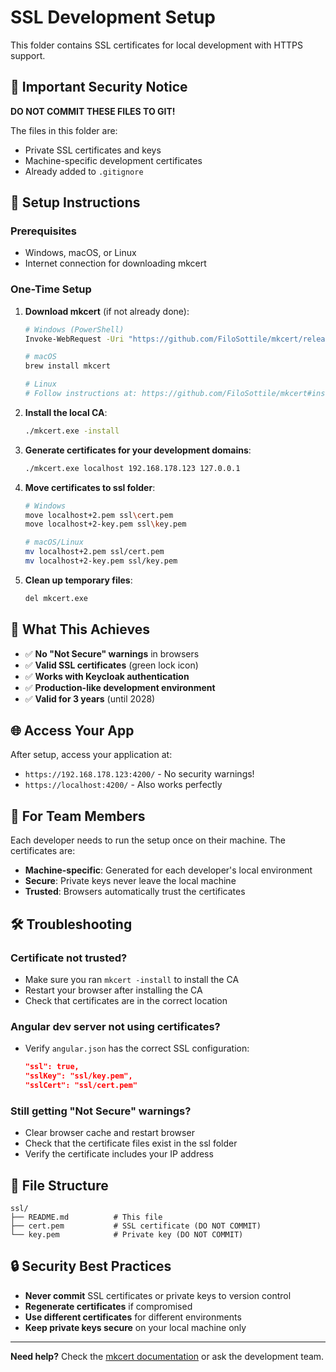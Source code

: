 # SSL Development Setup

This folder contains SSL certificates for local development with HTTPS support.

## 🚫 Important Security Notice

**DO NOT COMMIT THESE FILES TO GIT!**

The files in this folder are:
- Private SSL certificates and keys
- Machine-specific development certificates
- Already added to `.gitignore`

## 🔧 Setup Instructions

### Prerequisites
- Windows, macOS, or Linux
- Internet connection for downloading mkcert

### One-Time Setup

1. **Download mkcert** (if not already done):
   ```bash
   # Windows (PowerShell)
   Invoke-WebRequest -Uri "https://github.com/FiloSottile/mkcert/releases/download/v1.4.4/mkcert-v1.4.4-windows-amd64.exe" -OutFile "mkcert.exe"
   
   # macOS
   brew install mkcert
   
   # Linux
   # Follow instructions at: https://github.com/FiloSottile/mkcert#installation
   ```

2. **Install the local CA**:
   ```bash
   ./mkcert.exe -install
   ```

3. **Generate certificates for your development domains**:
   ```bash
   ./mkcert.exe localhost 192.168.178.123 127.0.0.1
   ```

4. **Move certificates to ssl folder**:
   ```bash
   # Windows
   move localhost+2.pem ssl\cert.pem
   move localhost+2-key.pem ssl\key.pem
   
   # macOS/Linux
   mv localhost+2.pem ssl/cert.pem
   mv localhost+2-key.pem ssl/key.pem
   ```

5. **Clean up temporary files**:
   ```bash
   del mkcert.exe
   ```

## 🎯 What This Achieves

- ✅ **No "Not Secure" warnings** in browsers
- ✅ **Valid SSL certificates** (green lock icon)
- ✅ **Works with Keycloak authentication**
- ✅ **Production-like development environment**
- ✅ **Valid for 3 years** (until 2028)

## 🌐 Access Your App

After setup, access your application at:
- `https://192.168.178.123:4200/` - No security warnings!
- `https://localhost:4200/` - Also works perfectly

## 🔄 For Team Members

Each developer needs to run the setup once on their machine. The certificates are:
- **Machine-specific**: Generated for each developer's local environment
- **Secure**: Private keys never leave the local machine
- **Trusted**: Browsers automatically trust the certificates

## 🛠️ Troubleshooting

### Certificate not trusted?
- Make sure you ran `mkcert -install` to install the CA
- Restart your browser after installing the CA
- Check that certificates are in the correct location

### Angular dev server not using certificates?
- Verify `angular.json` has the correct SSL configuration:
  ```json
  "ssl": true,
  "sslKey": "ssl/key.pem",
  "sslCert": "ssl/cert.pem"
  ```

### Still getting "Not Secure" warnings?
- Clear browser cache and restart browser
- Check that the certificate files exist in the ssl folder
- Verify the certificate includes your IP address

## 📁 File Structure

```
ssl/
├── README.md          # This file
├── cert.pem           # SSL certificate (DO NOT COMMIT)
└── key.pem            # Private key (DO NOT COMMIT)
```

## 🔒 Security Best Practices

- **Never commit** SSL certificates or private keys to version control
- **Regenerate certificates** if compromised
- **Use different certificates** for different environments
- **Keep private keys secure** on your local machine only

---

**Need help?** Check the [mkcert documentation](https://github.com/FiloSottile/mkcert) or ask the development team.
